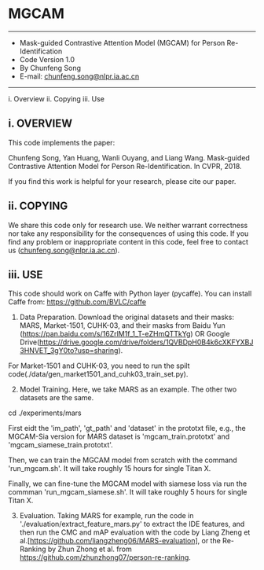 # MGCAM
--------------------------------------------------------------------------------
* Mask-guided Contrastive Attention Model (MGCAM) for Person Re-Identification 
* Code Version 1.0                                                             
* By Chunfeng Song                                                            
* E-mail: chunfeng.song@nlpr.ia.ac.cn                                          
---------------------------------------------------------------------------------

i.    Overview
ii.   Copying
iii.  Use

i. OVERVIEW
-----------------------------
This code implements the paper:

Chunfeng Song, Yan Huang, Wanli Ouyang, and Liang Wang. Mask-guided 
Contrastive Attention Model for Person Re-Identification. 
In CVPR, 2018.

If you find this work is helpful for your research, please cite our paper.

ii. COPYING
-----------------------------
We share this code only for research use. We neither warrant 
correctness nor take any responsibility for the consequences of 
using this code. If you find any problem or inappropriate content
in this code, feel free to contact us (chunfeng.song@nlpr.ia.ac.cn).

iii. USE
-----------------------------
This code should work on Caffe with Python layer (pycaffe). You can install Caffe from: https://github.com/BVLC/caffe

1) Data Preparation.
Download the original datasets and their masks: MARS, Market-1501, CUHK-03, and their masks from Baidu Yun (https://pan.baidu.com/s/16ZrlM1f_1_T-eZHmQTTkYg) OR Google Drive(https://drive.google.com/drive/folders/1QVBDpH0B4k6cXKFYXBJ3HNVET_3gY0to?usp=sharing).

For Market-1501 and CUHK-03, you need to run the spilt code(./data/gen_market1501_and_cuhk03_train_set.py).

2) Model Training.
Here, we take MARS as an example. The other two datasets are the same.

cd ./experiments/mars

First eidt the 'im_path', 'gt_path' and 'dataset' in the prototxt file, e.g., the MGCAM-Sia version for MARS dataset is 'mgcam_train.prototxt' and 'mgcam_siamese_train.prototxt'. 

Then, we can train the MGCAM model from scratch with the command 'run_mgcam.sh'. It will take roughly 15 hours for single Titan X.

Finally, we can fine-tune the MGCAM model with siamese loss via run the commman 'run_mgcam_siamese.sh'. It will take roughly 5 hours for single Titan X.

3) Evaluation.
Taking MARS for example, run the code in './evaluation/extract_feature_mars.py' to extract the IDE features, and then run the CMC and mAP evaluation with the code by Liang Zheng et al.[https://github.com/liangzheng06/MARS-evaluation], or the Re-Ranking by Zhun Zhong et al. from https://github.com/zhunzhong07/person-re-ranking.
